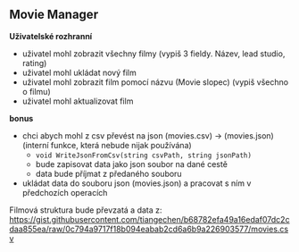 ## Movie Manager

**Uživatelské rozhranní**
- uživatel mohl zobrazit všechny filmy (vypiš 3 fieldy. Název, lead studio, rating)
- uživatel mohl ukládat nový film
- uživatel mohl zobrazit film pomocí názvu (Movie slopec) (vypiš všechno o filmu)
- uživatel mohl aktualizovat film

**bonus**
- chci abych mohl z csv převést na json (movies.csv) -> (movies.json) (interní funkce, která nebude nijak používána)
    - `void WriteJsonFromCsv(string csvPath, string jsonPath)`
    - bude zapisovat data jako json soubor na dané cestě
    - data bude příjmat z předaného souboru
- ukládat data do souboru json (movies.json) a pracovat s ním v předchozích operacích

Filmová struktura bude převzatá a data z:
https://gist.githubusercontent.com/tiangechen/b68782efa49a16edaf07dc2cdaa855ea/raw/0c794a9717f18b094eabab2cd6a6b9a226903577/movies.csv

